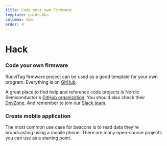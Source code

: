 ```yaml
---
title: Code your own Firmware
template: guide.hbs
columns: two
order: 4
---
```


# Hack

### Code your own firmware
RuuviTag firmware project can be used as a good template for your own program. Everything is on [GitHub](http://github.com/ruuvi/ruuvitag_fw).

A great place to find help and reference code projects is Nordic Semiconductor's [GitHub organization](https://github.com/NordicSemiconductor). You should also check their [DevZone](devzone.nordicsemi.com). And remember to join our [Slack team](http://ruuvi.slack.com).

### Create mobile application
The most common use case for beacons is to read data they're broadcasting using a mobile phone. There are many open-source projects you can use as a starting point.